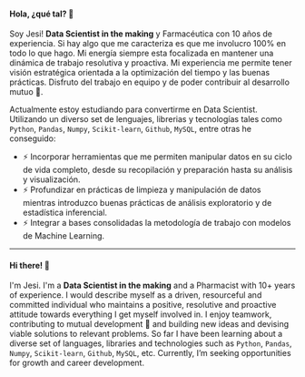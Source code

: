 #### Hola, ¿qué tal? 👋

Soy Jesi! **Data Scientist in the making** y Farmacéutica con 10 años de experiencia. Si hay algo que me caracteriza es que me involucro 100% en todo lo que hago. Mi energía siempre esta focalizada en mantener una dinámica de trabajo resolutiva y proactiva. Mi experiencia me permite tener visión estratégica orientada a la optimización del tiempo y las buenas prácticas. Disfruto del trabajo en equipo y de poder contribuir al desarrollo mutuo 🌱.

Actualmente estoy estudiando para convertirme en Data Scientist. Utilizando un diverso set de lenguajes, librerias y tecnologías tales como `Python`, `Pandas`, `Numpy`, `Scikit-learn`, `Github`, `MySQL`, entre otras he conseguido:

- ⚡ Incorporar herramientas que me permiten manipular datos en su ciclo de vida completo, desde su recopilación y preparación hasta su análisis y visualización.
- ⚡ Profundizar en prácticas de limpieza y manipulación de datos mientras introduzco buenas prácticas de análisis exploratorio y de estadística inferencial.
- ⚡ Integrar a bases consolidadas la metodología de trabajo con modelos de Machine Learning.


---

#### Hi there! 👋

I'm Jesi. I'm a **Data Scientist in the making** and a Pharmacist with 10+ years of experience. I would describe myself as a driven, resourceful and committed individual who maintains a positive, resolutive and proactive attitude towards everything I get myself involved in. I enjoy teamwork, contributing to mutual development 🌱 and building new ideas and devising viable solutions to relevant problems. So far I have been learning about a diverse set of languages, libraries and technologies such as `Python`, `Pandas`, `Numpy`, `Scikit-learn`, `Github`, `MySQL`, etc. Currently, I’m seeking opportunities for growth and career development.

<!--
**jesimilloch/jesimilloch** is a ✨ _special_ ✨ repository because its `README.md` (this file) appears on your GitHub profile.

Here are some ideas to get you started:

- 🔭 I’m currently working on ...
- 🌱 I’m currently learning ...
- 👯 I’m looking to collaborate on ...
- 🤔 I’m looking for help with ...
- 💬 Ask me about ...
- 📫 How to reach me: ...
- 😄 Pronouns: ...
- ⚡ Fun fact: ...
-->

